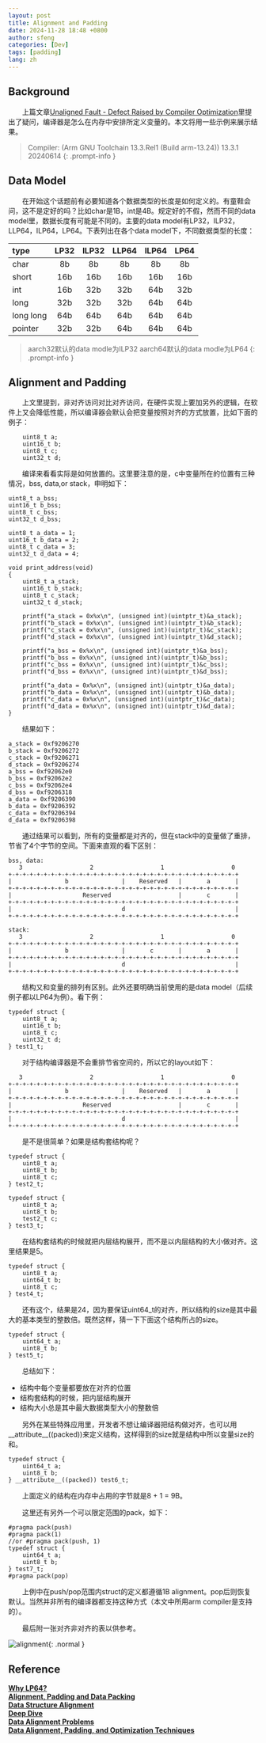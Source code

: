 ```yaml
---
layout: post
title: Alignment and Padding
date: 2024-11-28 18:48 +0800
author: sfeng
categories: [Dev]
tags: [padding]
lang: zh
---
```


## Background

&emsp;&emsp;上篇文章[Unaligned Fault - Defect Raised by Compiler Optimization](https://sfeng-daydayup.github.io/posts/unaligned-fault-defect-raised-by-compiler-optimization/)里提出了疑问，编译器是怎么在内存中安排所定义变量的。本文将用一些示例来展示结果。  
>  Compiler: (Arm GNU Toolchain 13.3.Rel1 (Build arm-13.24)) 13.3.1 20240614
{: .prompt-info }  

## Data Model
&emsp;&emsp;在开始这个话题前有必要知道各个数据类型的长度是如何定义的。有童鞋会问，这不是定好的吗？比如char是1B，int是4B。规定好的不假，然而不同的data model里，数据长度有可能是不同的。主要的data model有LP32，ILP32，LLP64，ILP64，LP64。下表列出在各个data model下，不同数据类型的长度：  

|   type  |  LP32  |  ILP32  |  LLP64  |  ILP64  |  LP64  |
|:-----------|:----:|:----:|:----:|:----:|:----:|
| char | 8b | 8b | 8b | 8b | 8b |
| short | 16b | 16b | 16b | 16b | 16b |
| int | 16b | 32b | 32b | 64b | 32b |
| long | 32b | 32b | 32b | 64b | 64b |
| long long | 64b | 64b | 64b | 64b | 64b |
| pointer | 32b | 32b | 64b | 64b | 64b |

> aarch32默认的data modle为ILP32
> aarch64默认的data modle为LP64
{: .prompt-info }  

## Alignment and Padding
&emsp;&emsp;上文里提到，非对齐访问对比对齐访问，在硬件实现上要加另外的逻辑，在软件上又会降低性能，所以编译器会默认会把变量按照对齐的方式放置，比如下面的例子：  
```shell
    uint8_t a;
    uint16_t b;
    uint8_t c;
    uint32_t d;
```  

&emsp;&emsp;编译来看看实际是如何放置的。这里要注意的是，c中变量所在的位置有三种情况，bss, data,or stack，申明如下：  
```shell
uint8_t a_bss;
uint16_t b_bss;
uint8_t c_bss;
uint32_t d_bss;

uint8_t a_data = 1;
uint16_t b_data = 2;
uint8_t c_data = 3;
uint32_t d_data = 4;

void print_address(void)
{
    uint8_t a_stack;
    uint16_t b_stack;
    uint8_t c_stack;
    uint32_t d_stack;
    
    printf("a_stack = 0x%x\n", (unsigned int)(uintptr_t)&a_stack);
	printf("b_stack = 0x%x\n", (unsigned int)(uintptr_t)&b_stack);
	printf("c_stack = 0x%x\n", (unsigned int)(uintptr_t)&c_stack);
	printf("d_stack = 0x%x\n", (unsigned int)(uintptr_t)&d_stack);

	printf("a_bss = 0x%x\n", (unsigned int)(uintptr_t)&a_bss);
	printf("b_bss = 0x%x\n", (unsigned int)(uintptr_t)&b_bss);
	printf("c_bss = 0x%x\n", (unsigned int)(uintptr_t)&c_bss);
	printf("d_bss = 0x%x\n", (unsigned int)(uintptr_t)&d_bss);

	printf("a_data = 0x%x\n", (unsigned int)(uintptr_t)&a_data);
	printf("b_data = 0x%x\n", (unsigned int)(uintptr_t)&b_data);
	printf("c_data = 0x%x\n", (unsigned int)(uintptr_t)&c_data);
	printf("d_data = 0x%x\n", (unsigned int)(uintptr_t)&d_data);
}
```  

&emsp;&emsp;结果如下：   
```shell
a_stack = 0xf9206270
b_stack = 0xf9206272
c_stack = 0xf9206271
d_stack = 0xf9206274
a_bss = 0xf92062e0
b_bss = 0xf92062e2
c_bss = 0xf92062e4
d_bss = 0xf9206318
a_data = 0xf9206390
b_data = 0xf9206392
c_data = 0xf9206394
d_data = 0xf9206398
```  
&emsp;&emsp;通过结果可以看到，所有的变量都是对齐的，但在stack中的变量做了重排，节省了4个字节的空间。下面来直观的看下区别：  
```shell
bss, data:
   3                   2                   1                   0
+-+-+-+-+-+-+-+-+-+-+-+-+-+-+-+-+-+-+-+-+-+-+-+-+-+-+-+-+-+-+-+-+
|               b               |    Reserved   |       a       |
+-+-+-+-+-+-+-+-+-+-+-+-+-+-+-+-+-+-+-+-+-+-+-+-+-+-+-+-+-+-+-+-+
|                    Reserved                   |       c       |
+-+-+-+-+-+-+-+-+-+-+-+-+-+-+-+-+-+-+-+-+-+-+-+-+-+-+-+-+-+-+-+-+
|                               d                               |
+-+-+-+-+-+-+-+-+-+-+-+-+-+-+-+-+-+-+-+-+-+-+-+-+-+-+-+-+-+-+-+-+

stack:
   3                   2                   1                   0
+-+-+-+-+-+-+-+-+-+-+-+-+-+-+-+-+-+-+-+-+-+-+-+-+-+-+-+-+-+-+-+-+
|               b               |       c       |       a       |
+-+-+-+-+-+-+-+-+-+-+-+-+-+-+-+-+-+-+-+-+-+-+-+-+-+-+-+-+-+-+-+-+
|                               d                               |
+-+-+-+-+-+-+-+-+-+-+-+-+-+-+-+-+-+-+-+-+-+-+-+-+-+-+-+-+-+-+-+-+
```  

&emsp;&emsp;结构又和变量的排列有区别。此外还要明确当前使用的是data model（后续例子都以LP64为例）。看下例：  
```shell
typedef struct {
    uint8_t a;
    uint16_t b;
    uint8_t c;
    uint32_t d;
} test1_t;
```  
&emsp;&emsp;对于结构编译器是不会重排节省空间的，所以它的layout如下：  
```shell
   3                   2                   1                   0
+-+-+-+-+-+-+-+-+-+-+-+-+-+-+-+-+-+-+-+-+-+-+-+-+-+-+-+-+-+-+-+-+
|               b               |    Reserved   |       a       |
+-+-+-+-+-+-+-+-+-+-+-+-+-+-+-+-+-+-+-+-+-+-+-+-+-+-+-+-+-+-+-+-+
|                    Reserved                   |       c       |
+-+-+-+-+-+-+-+-+-+-+-+-+-+-+-+-+-+-+-+-+-+-+-+-+-+-+-+-+-+-+-+-+
|                               d                               |
+-+-+-+-+-+-+-+-+-+-+-+-+-+-+-+-+-+-+-+-+-+-+-+-+-+-+-+-+-+-+-+-+
```  

&emsp;&emsp;是不是很简单？如果是结构套结构呢？  
```shell
typedef struct {
    uint8_t a;
    uint8_t b;
    uint8_t c;
} test2_t;

typedef struct {
    uint8_t a;
    uint8_t b;
    test2_t c;
} test3_t;
```  
&emsp;&emsp;在结构套结构的时候就把内层结构展开，而不是以内层结构的大小做对齐。这里结果是5。  

```shell
typedef struct {
    uint8_t a;
    uint64_t b;
    uint8_t c;
} test4_t;
```  
&emsp;&emsp;还有这个，结果是24，因为要保证uint64_t的对齐，所以结构的size是其中最大的基本类型的整数倍。既然这样，猜一下下面这个结构所占的size。  

```shell
typedef struct {
    uint64_t a;
    uint8_t b;
} test5_t;
```  

&emsp;&emsp;总结如下：
- 结构中每个变量都要放在对齐的位置
- 结构套结构的时候，把内层结构展开
- 结构大小总是其中最大数据类型大小的整数倍

&emsp;&emsp;另外在某些特殊应用里，开发者不想让编译器把结构做对齐，也可以用__attribute__((packed))来定义结构，这样得到的size就是结构中所以变量size的和。  
```shell
typedef struct {
    uint64_t a;
    uint8_t b;
} __attribute__((packed)) test6_t;
```  
&emsp;&emsp;上面定义的结构在内存中占用的字节就是8 + 1 = 9B。

&emsp;&emsp;这里还有另外一个可以限定范围的pack，如下：
```shell
#pragma pack(push)
#pragma pack(1)
//or #pragma pack(push, 1)
typedef struct {
    uint64_t a;
    uint8_t b;
} test7_t;
#pragma pack(pop)
```  
&emsp;&emsp;上例中在push/pop范围内struct的定义都遵循1B alignment。pop后则恢复默认。当然并非所有的编译器都支持这种方式（本文中所用arm compiler是支持的）。  

&emsp;&emsp;最后附一张对齐非对齐的表以供参考。  

![alignment](/assets/img/alignment.png){: .normal }  

## Reference
[**Why LP64?**](https://unix.org/version2/whatsnew/lp64_wp.html)  
[**Alignment, Padding and Data Packing**](https://www.geeksforgeeks.org/structure-member-alignment-padding-and-data-packing/)  
[**Data Structure Alignment**](https://en.wikipedia.org/wiki/Data_structure_alignment)  
[**Deep Dive**](https://codeinterstellar.medium.com/optimizing-memory-usage-in-c-a-deep-dive-into-data-alignment-and-padding-fd0ea3999aed)  
[**Data Alignment Problems**](https://www.ibm.com/docs/en/zos/2.4.0?topic=issues-data-alignment-problems-when-structures-are-shared)  
[**Data Alignment, Padding, and Optimization Techniques**](https://codeinterstellar.medium.com/part-2-data-alignment-padding-and-optimization-techniques-df2b2f2ba7e7)  